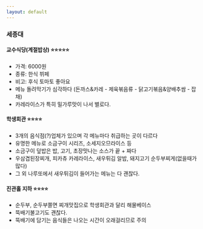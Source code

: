 ```yaml
---
layout: default
---
```

### 세종대
#### 교수식당(계절밥상) :star::star::star::star::star:
  - 가격: 6000원
  - 종류: 한식 뷔페 
  - 비고: 후식 토마토 좋아요
  - 메뉴 돌려막기가 심각하다 (돈까스&카레 - 제육볶음류 - 닭고기볶음&양배추쌈 - 잡채)
  - 카레라이스가 특히 밀가루맛이 나서 별로다.

#### 학생회관 :star::star::star::star:
  - 3개의 음식점(?)업체가 있으며 각 메뉴마다 취급하는 곳이 다르다
  - 유명한 메뉴로 소금구이 시리즈, 소세지오므라이스 등
  - 소금구이 덮밥은 밥, 고기, 초장맛나는 소스가 끝 + 짜다
  - 우삼겹된장찌개, 피카츄 카레라이스, 새우튀김 알밥, 돼지고기 순두부찌게(없을때가 많다)
  - 그 외 나루또에서 새우튀김이 들어가는 메뉴는 다 괜찮다.

 #### 진관홀 지하 :star::star::star::star:
  - 순두부, 순두부쫄면 찌개맛집으로 학생회관과 달리 해물베이스
  - 뚝배기불고기도 괜찮다.
  - 뚝배기에 담기는 음식들은 나오는 시간이 오래걸리므로 주의